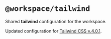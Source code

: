 # `@workspace/tailwind`

Shared **tailwind** configuration for the workspace.

Updated configuration for [Tailwind CSS v.4.0.1](https://tailwindcss.com/docs/installation/using-vite).
